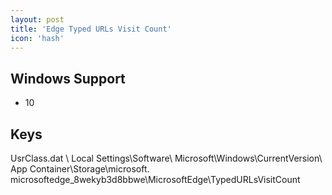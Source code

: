 ```yaml
---
layout: post
title: 'Edge Typed URLs Visit Count'
icon: 'hash'
---
```


## Windows Support

- 10



## Keys

UsrClass.dat \ Local Settings\Software\ Microsoft\Windows\CurrentVersion\ App Container\Storage\microsoft. microsoftedge_8wekyb3d8bbwe\MicrosoftEdge\TypedURLsVisitCount

